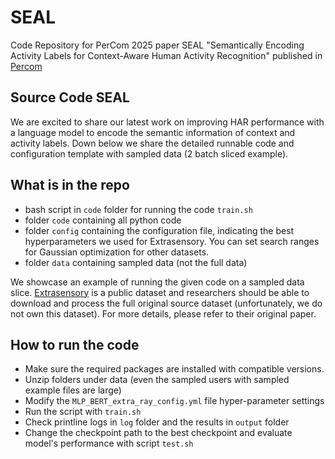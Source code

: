 # SEAL
Code Repository for PerCom 2025 paper SEAL "Semantically Encoding Activity Labels for Context-Aware Human Activity Recognition" published in [Percom](https://www.percom.org/)

## Source Code SEAL
We are excited to share our latest work on improving HAR performance with a language model to encode the semantic information of context and activity labels. Down below we share the detailed runnable code and configuration template with sampled data (2 batch sliced example).

## What is in the repo
- bash script in ``code`` folder for running the code ``train.sh``
- folder ``code`` containing all python code
- folder ``config`` containing the configuration file, indicating the best hyperparameters we used for Extrasensory. You can set search ranges for Gaussian optimization for other datasets.
- folder ``data`` containing sampled data (not the full data)

We showcase an example of running the given code on a sampled data slice. [Extrasensory](http://extrasensory.ucsd.edu/#paper.vaizman2017a) is a public dataset and researchers should be able to download and process the full original source dataset (unfortunately, we do not own this dataset). For more details, please refer to their original paper.

## How to run the code
- Make sure the required packages are installed with compatible versions. 
- Unzip folders under data (even the sampled users with sampled example files are large)
- Modify the ``MLP_BERT_extra_ray_config.yml`` file hyper-parameter settings
- Run the script with ``train.sh``
- Check printline logs in ``log`` folder and the results in ``output`` folder
- Change the checkpoint path to the best checkpoint and evaluate model's performance with script ``test.sh``
